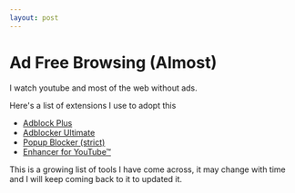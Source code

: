 ```yaml
---
layout: post
---
```


# Ad Free Browsing (Almost)

I watch youtube and most of the web without ads.

Here's a list of extensions I use to adopt this

- [Adblock Plus]()
- [Adblocker Ultimate]()
- [Popup Blocker (strict)]()
- [Enhancer for YouTube™]()

This is a growing list of tools I have come across, it may change with time and I will keep coming back to it to updated it.
